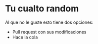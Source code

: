 # Tu cualto random

Al que no le guste esto tiene dos opciones:
- Pull request con sus modificaciones
- Hace la cola